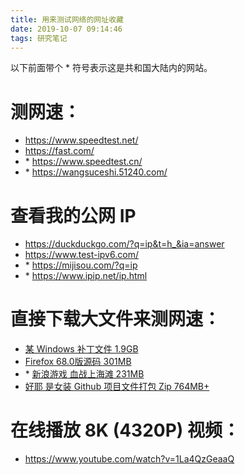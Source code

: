 ```yaml
---
title: 用来测试网络的网址收藏
date: 2019-10-07 09:14:46
tags: 研究笔记
---
```

以下前面带个 * 符号表示这是共和国大陆内的网站。
# 测网速：
- https://www.speedtest.net/
- https://fast.com/
- \* https://www.speedtest.cn/  
- \* https://wangsuceshi.51240.com/

# 查看我的公网 IP
- https://duckduckgo.com/?q=ip&t=h_&ia=answer
- https://www.test-ipv6.com/
- \* https://mijisou.com/?q=ip
- \* https://www.ipip.net/ip.html

# 直接下载大文件来测网速：
- [某 Windows 补丁文件 1.9GB](https://download.microsoft.com/download/0/A/F/0AFB5316-3062-494A-AB78-7FB0D4461357/7601.17514.101119-1850_Update_Sp_Wave1-GRMSP1.1_DVD.iso)
- [Firefox 68.0版源码 301MB](https://archive.mozilla.org/pub/firefox/releases/68.0/source/firefox-68.0.source.tar.xz)
- \* [新浪游戏 血战上海滩 231MB](https://swf.games.sina.com.cn/downgames/kangrixuezhanshanghaitan.exe)
- [好耶 是女装 Github 项目文件打包 Zip 764MB+](https://codeload.github.com/komeiji-satori/Dress/zip/master)

# 在线播放 8K (4320P) 视频：
- https://www.youtube.com/watch?v=1La4QzGeaaQ

